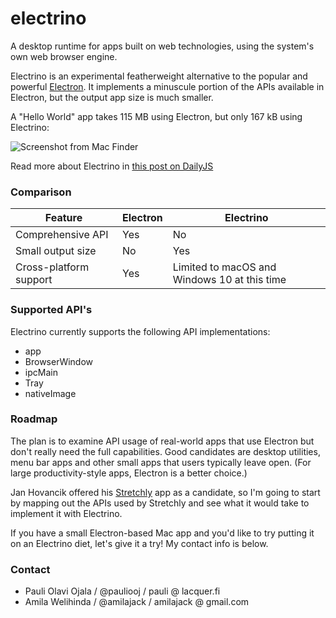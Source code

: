 # electrino

A desktop runtime for apps built on web technologies, using the system's own web browser engine.

Electrino is an experimental featherweight alternative to the popular and powerful [Electron](https://github.com/electron/electron). It implements a minuscule portion of the APIs available in Electron, but the output app size is much smaller.

A "Hello World" app takes 115 MB using Electron, but only 167 kB using Electrino:

![Screenshot from Mac Finder](docs/electron-and-electrino-helloworld-screenshot.png)

Read more about Electrino in [this post on DailyJS](https://medium.com/dailyjs/put-your-electron-app-on-a-diet-with-electrino-c7ffdf1d6297)

### Comparison

Feature | Electron | Electrino
--- | --- | ---
Comprehensive API | Yes | No
Small output size | No | Yes
Cross-platform support | Yes | Limited to macOS and Windows 10 at this time

### Supported API's

Electrino currently supports the following API implementations:

* app
* BrowserWindow
* ipcMain
* Tray
* nativeImage

### Roadmap

The plan is to examine API usage of real-world apps that use Electron but don't really need the full capabilities. Good candidates are desktop utilities, menu bar apps and other small apps that users typically leave open. (For large productivity-style apps, Electron is a better choice.)

Jan Hovancik offered his [Stretchly](https://github.com/hovancik/stretchly) app as a candidate, so I'm going to start by mapping out the APIs used by Stretchly and see what it would take to implement it with Electrino.

If you have a small Electron-based Mac app and you'd like to try putting it on an Electrino diet, let's give it a try! My contact info is below.

### Contact

* Pauli Olavi Ojala / @pauliooj / pauli @ lacquer.fi
* Amila Welihinda / @amilajack / amilajack @ gmail.com
